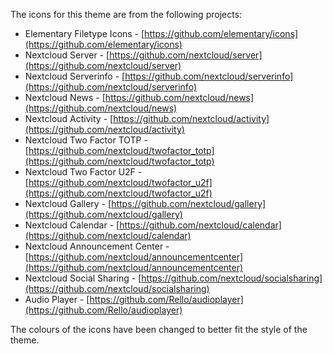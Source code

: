 The icons for this theme are from the following projects:

* Elementary Filetype Icons - [https://github.com/elementary/icons](https://github.com/elementary/icons)
* Nextcloud Server - [https://github.com/nextcloud/server](https://github.com/nextcloud/server)
* Nextcloud Serverinfo - [https://github.com/nextcloud/serverinfo](https://github.com/nextcloud/serverinfo)
* Nextcloud News - [https://github.com/nextcloud/news](https://github.com/nextcloud/news)
* Nextcloud Activity - [https://github.com/nextcloud/activity](https://github.com/nextcloud/activity)
* Nextcloud Two Factor TOTP - [https://github.com/nextcloud/twofactor_totp](https://github.com/nextcloud/twofactor_totp)
* Nextcloud Two Factor U2F - [https://github.com/nextcloud/twofactor_u2f](https://github.com/nextcloud/twofactor_u2f)
* Nextcloud Gallery - [https://github.com/nextcloud/gallery](https://github.com/nextcloud/gallery)
* Nextcloud Calendar - [https://github.com/nextcloud/calendar](https://github.com/nextcloud/calendar)
* Nextcloud Announcement Center - [https://github.com/nextcloud/announcementcenter](https://github.com/nextcloud/announcementcenter)
* Nextcloud Social Sharing - [https://github.com/nextcloud/socialsharing](https://github.com/nextcloud/socialsharing)
* Audio Player - [https://github.com/Rello/audioplayer](https://github.com/Rello/audioplayer)

The colours of the icons have been changed to better fit the style of the theme.
